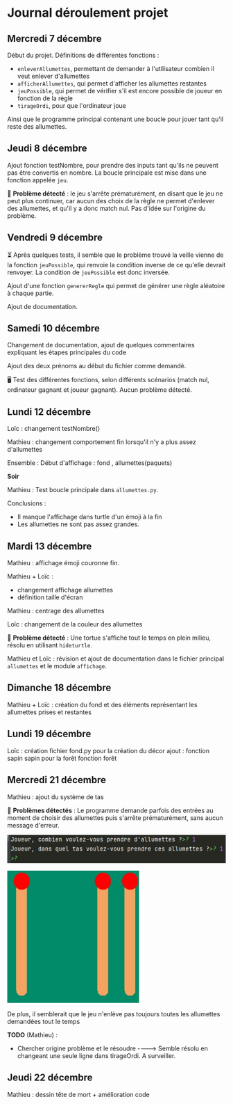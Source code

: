 # Journal déroulement projet

## Mercredi 7 décembre

Début du projet. Définitions de différentes fonctions : 
* `enleverAllumettes`, permettant de demander à l'utilisateur combien il veut enlever d'allumettes
* `afficherAllumettes`, qui permet d'afficher les allumettes restantes
* `jeuPossible`, qui permet de vérifier s'il est encore possible de joueur en fonction de la règle
* `tirageOrdi`, pour que l'ordinateur joue

Ainsi que le programme principal contenant une boucle pour jouer tant qu'il reste des allumettes.

## Jeudi 8 décembre

Ajout fonction testNombre, pour prendre des inputs tant qu'ils ne peuvent pas être convertis en nombre.
La boucle principale est mise dans une fonction appelée `jeu`.

 🚧 **Problème détecté** : le jeu s'arrête prématurément, en disant que le jeu ne peut plus continuer, car aucun des choix de la règle ne permet d'enlever des allumettes, et qu'il y a donc match nul. Pas d'idée sur l'origine du problème.

## Vendredi 9 décembre

⏳ Après quelques tests, il semble que le problème trouvé la veille vienne de la fonction `jeuPossible`, qui renvoie la condition inverse de ce qu'elle devrait renvoyer. La condition de `jeuPossible` est donc inversée.

Ajout d'une fonction `genererRegle` qui permet de générer une règle aléatoire à chaque partie.

Ajout de documentation.

## Samedi 10 décembre

Changement de documentation, ajout de quelques commentaires expliquant les étapes principales du code

Ajout des deux prénoms au début du fichier comme demandé.

🖥️ Test des différentes fonctions, selon différents scénarios (match nul, ordinateur gagnant et joueur gagnant). Aucun problème détecté.

## Lundi 12 décembre
Loïc : changement testNombre()

Mathieu : changement comportement fin lorsqu'il n'y a plus assez d'allumettes

Ensemble : Début d'affichage : fond , allumettes(paquets)

**Soir**

Mathieu : Test boucle principale dans `allumettes.py`.

Conclusions : 

* Il manque l'affichage dans turtle d'un émoji à la fin
* Les allumettes ne sont pas assez grandes.

## Mardi 13 décembre
Mathieu : affichage émoji couronne fin.

Mathieu + Loïc : 
* changement affichage allumettes
* définition taille d'écran

Mathieu : centrage des allumettes

Loïc : changement de la couleur des allumettes

🚧 **Problème détecté** : Une tortue s'affiche tout le temps en plein milieu, résolu en utilisant `hideturtle`.

Mathieu et Loïc : révision et ajout de documentation dans le fichier principal `allumettes` et le module `affichage`.

## Dimanche 18 décembre

Mathieu + Loïc : création du fond et des éléments représentant les allumettes prises et restantes
## Lundi 19 décembre 
Loïc : création fichier fond.py pour la création du décor
        ajout :
         fonction sapin 
         sapin pour la forêt
         fonction forêt 

## Mercredi 21 décembre

Mathieu : ajout du système de tas

🚧 **Problèmes détectés** : Le programme demande parfois des entrées au moment de choisir des allumettes puis s'arrête
prématurément, sans aucun message d'erreur.

![img.png](pb_2112_img1.png)

![img_1.png](pb_2112_img2.png)

De plus, il semblerait que le jeu n'enlève pas toujours toutes les allumettes demandées tout le temps

**TODO** (Mathieu) :

* Chercher origine problème et le résoudre ----> Semble résolu en changeant une seule ligne dans tirageOrdi. A surveiller.

## Jeudi 22 décembre

Mathieu : dessin tête de mort + amélioration code